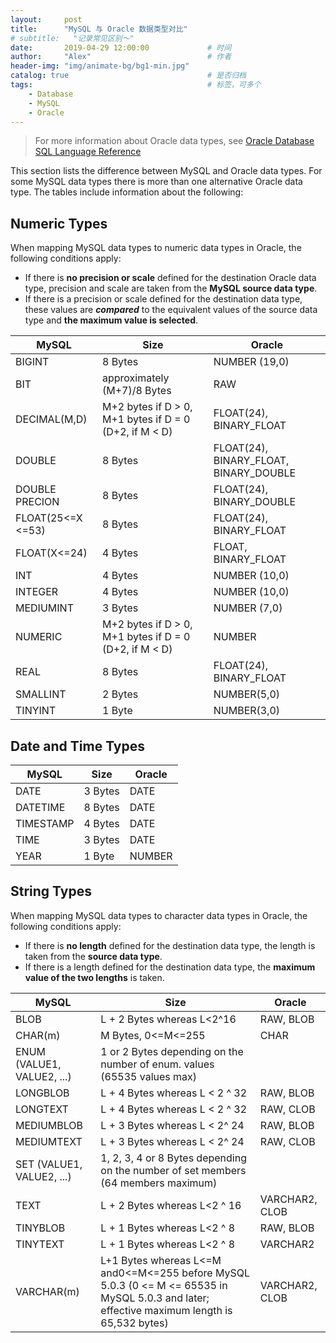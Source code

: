 ```yaml
---
layout:     post         
title:      "MySQL 与 Oracle 数据类型对比"
# subtitle:   "记录常见区别～"  
date:       2019-04-29 12:00:00             # 时间
author:     "Alex"                          # 作者
header-img: "img/animate-bg/bg1-min.jpg"
catalog: true                               # 是否归档
tags:                                       # 标签，可多个
    - Database
    - MySQL
    - Oracle
---
```


> For more information about Oracle data types, see [Oracle Database SQL Language Reference](https://docs.oracle.com/cd/B19306_01/server.102/b14200/toc.htm)

This section lists the difference between MySQL and Oracle data types. For some MySQL data types there is more than one alternative Oracle data type. The tables include information about the following:

## Numeric Types

When mapping MySQL data types to numeric data types in Oracle, the following conditions apply:

- If there is **no precision or scale** defined for the destination Oracle data type, precision and scale are taken from the **MySQL source data type**.
- If there is a precision or scale defined for the destination data type, these values are ***compared*** to the equivalent values of the source data type and **the maximum value is selected**.

MySQL | Size | Oracle
 ---- | ---- | ----
BIGINT | 8 Bytes | NUMBER (19,0)
BIT | approximately (M+7)/8 Bytes | RAW
DECIMAL(M,D) | M+2 bytes if D > 0, M+1 bytes if D = 0 (D+2, if M < D) | FLOAT(24), BINARY_FLOAT
DOUBLE | 8 Bytes | FLOAT(24), BINARY_FLOAT, BINARY_DOUBLE
DOUBLE PRECION | 8 Bytes | FLOAT(24), BINARY_DOUBLE
FLOAT(25<=X <=53) | 8 Bytes | FLOAT(24), BINARY_FLOAT
FLOAT(X<=24) | 4 Bytes | FLOAT, BINARY_FLOAT
INT | 4 Bytes | NUMBER (10,0)
INTEGER | 4 Bytes | NUMBER (10,0)
MEDIUMINT | 3 Bytes | NUMBER (7,0)
NUMERIC | M+2 bytes if D > 0, M+1 bytes if D = 0 (D+2, if M < D) | NUMBER
REAL | 8 Bytes | FLOAT(24), BINARY_FLOAT
SMALLINT | 2 Bytes | NUMBER(5,0)
TINYINT | 1 Byte | NUMBER(3,0)

## Date and Time Types

MySQL | Size | Oracle
 ---- | ---- | ----
DATE | 3 Bytes | DATE
DATETIME | 8 Bytes | DATE
TIMESTAMP | 4 Bytes | DATE
TIME | 3 Bytes | DATE
YEAR | 1 Byte | NUMBER

## String Types

When mapping MySQL data types to character data types in Oracle, the following conditions apply:

- If there is **no length** defined for the destination data type, the length is taken from the **source data type**.
- If there is a length defined for the destination data type, the **maximum value of the two lengths** is taken.

MySQL | Size | Oracle
 ---- | ---- | ----
BLOB | L + 2 Bytes whereas L<2^16 | RAW, BLOB
CHAR(m) | M Bytes, 0<=M<=255 | CHAR
ENUM (VALUE1, VALUE2, ...) | 1 or 2 Bytes depending on the number of enum. values (65535 values max) |  
LONGBLOB | L + 4 Bytes whereas L < 2 ^ 32 | RAW, BLOB
LONGTEXT | L + 4 Bytes whereas L < 2 ^ 32 | RAW, CLOB
MEDIUMBLOB | L + 3 Bytes whereas L < 2^ 24 | RAW, BLOB
MEDIUMTEXT | L + 3 Bytes whereas L < 2^ 24 | RAW, CLOB
SET (VALUE1, VALUE2, ...) | 1, 2, 3, 4 or 8 Bytes depending on the number of set members (64 members maximum) |  
TEXT | L + 2 Bytes whereas L<2 ^ 16 | VARCHAR2, CLOB
TINYBLOB | L + 1 Bytes whereas L<2 ^ 8 | RAW, BLOB
TINYTEXT | L + 1 Bytes whereas L<2 ^ 8 | VARCHAR2
VARCHAR(m) | L+1 Bytes whereas L<=M and0<=M<=255 before MySQL 5.0.3 (0 <= M <= 65535 in MySQL 5.0.3 and later; effective maximum length is 65,532 bytes) | VARCHAR2, CLOB